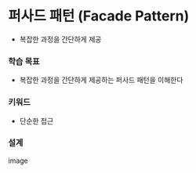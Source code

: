 # 퍼사드 패턴 (Facade Pattern)
- 복잡한 과정을 간단하게 제공

### 학습 목표
- 복잡한 과정을 간단하게 제공하는 퍼사드 패턴을 이해한다

### 키워드
- 단순한 접근

### 설계
image 